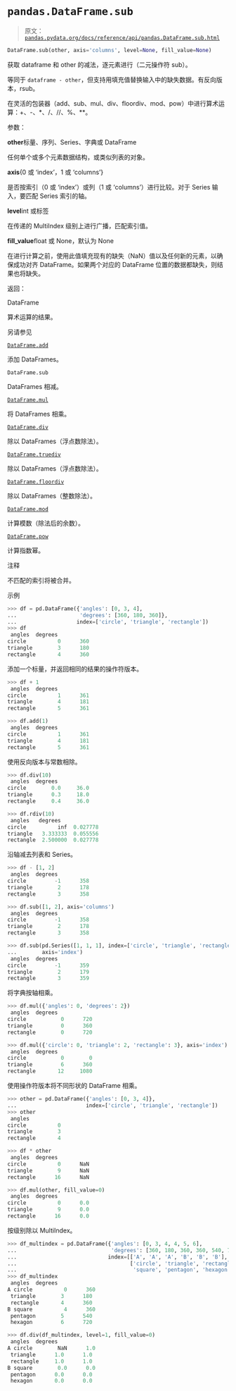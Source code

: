 # `pandas.DataFrame.sub`

> 原文：[`pandas.pydata.org/docs/reference/api/pandas.DataFrame.sub.html`](https://pandas.pydata.org/docs/reference/api/pandas.DataFrame.sub.html)

```py
DataFrame.sub(other, axis='columns', level=None, fill_value=None)
```

获取 dataframe 和 other 的减法，逐元素进行（二元操作符 sub）。

等同于 `dataframe - other`，但支持用填充值替换输入中的缺失数据。有反向版本，rsub。

在灵活的包装器（add、sub、mul、div、floordiv、mod、pow）中进行算术运算：+、-、*、/、//、%、**。

参数：

**other**标量、序列、Series、字典或 DataFrame

任何单个或多个元素数据结构，或类似列表的对象。

**axis**{0 或 ‘index’，1 或 ‘columns’}

是否按索引（0 或 ‘index’）或列（1 或 ‘columns’）进行比较。对于 Series 输入，要匹配 Series 索引的轴。

**level**int 或标签

在传递的 MultiIndex 级别上进行广播，匹配索引值。

**fill_value**float 或 None，默认为 None

在进行计算之前，使用此值填充现有的缺失（NaN）值以及任何新的元素，以确保成功对齐 DataFrame。如果两个对应的 DataFrame 位置的数据都缺失，则结果也将缺失。

返回：

DataFrame

算术运算的结果。

另请参见

[`DataFrame.add`](https://pandas.pydata.org/docs/reference/api/pandas.DataFrame.add.html#pandas.DataFrame.add "pandas.DataFrame.add")

添加 DataFrames。

`DataFrame.sub`

DataFrames 相减。

[`DataFrame.mul`](https://pandas.pydata.org/docs/reference/api/pandas.DataFrame.mul.html#pandas.DataFrame.mul "pandas.DataFrame.mul")

将 DataFrames 相乘。

[`DataFrame.div`](https://pandas.pydata.org/docs/reference/api/pandas.DataFrame.div.html#pandas.DataFrame.div "pandas.DataFrame.div")

除以 DataFrames（浮点数除法）。

[`DataFrame.truediv`](https://pandas.pydata.org/docs/reference/api/pandas.DataFrame.truediv.html#pandas.DataFrame.truediv "pandas.DataFrame.truediv")

除以 DataFrames（浮点数除法）。

[`DataFrame.floordiv`](https://pandas.pydata.org/docs/reference/api/pandas.DataFrame.floordiv.html#pandas.DataFrame.floordiv "pandas.DataFrame.floordiv")

除以 DataFrames（整数除法）。

[`DataFrame.mod`](https://pandas.pydata.org/docs/reference/api/pandas.DataFrame.mod.html#pandas.DataFrame.mod "pandas.DataFrame.mod")

计算模数（除法后的余数）。

[`DataFrame.pow`](https://pandas.pydata.org/docs/reference/api/pandas.DataFrame.pow.html#pandas.DataFrame.pow "pandas.DataFrame.pow")

计算指数幂。

注释

不匹配的索引将被合并。

示例

```py
>>> df = pd.DataFrame({'angles': [0, 3, 4],
...                    'degrees': [360, 180, 360]},
...                   index=['circle', 'triangle', 'rectangle'])
>>> df
 angles  degrees
circle          0      360
triangle        3      180
rectangle       4      360 
```

添加一个标量，并返回相同的结果的操作符版本。

```py
>>> df + 1
 angles  degrees
circle          1      361
triangle        4      181
rectangle       5      361 
```

```py
>>> df.add(1)
 angles  degrees
circle          1      361
triangle        4      181
rectangle       5      361 
```

使用反向版本与常数相除。

```py
>>> df.div(10)
 angles  degrees
circle        0.0     36.0
triangle      0.3     18.0
rectangle     0.4     36.0 
```

```py
>>> df.rdiv(10)
 angles   degrees
circle          inf  0.027778
triangle   3.333333  0.055556
rectangle  2.500000  0.027778 
```

沿轴减去列表和 Series。

```py
>>> df - [1, 2]
 angles  degrees
circle         -1      358
triangle        2      178
rectangle       3      358 
```

```py
>>> df.sub([1, 2], axis='columns')
 angles  degrees
circle         -1      358
triangle        2      178
rectangle       3      358 
```

```py
>>> df.sub(pd.Series([1, 1, 1], index=['circle', 'triangle', 'rectangle']),
...        axis='index')
 angles  degrees
circle         -1      359
triangle        2      179
rectangle       3      359 
```

将字典按轴相乘。

```py
>>> df.mul({'angles': 0, 'degrees': 2})
 angles  degrees
circle           0      720
triangle         0      360
rectangle        0      720 
```

```py
>>> df.mul({'circle': 0, 'triangle': 2, 'rectangle': 3}, axis='index')
 angles  degrees
circle           0        0
triangle         6      360
rectangle       12     1080 
```

使用操作符版本将不同形状的 DataFrame 相乘。

```py
>>> other = pd.DataFrame({'angles': [0, 3, 4]},
...                      index=['circle', 'triangle', 'rectangle'])
>>> other
 angles
circle          0
triangle        3
rectangle       4 
```

```py
>>> df * other
 angles  degrees
circle          0      NaN
triangle        9      NaN
rectangle      16      NaN 
```

```py
>>> df.mul(other, fill_value=0)
 angles  degrees
circle          0      0.0
triangle        9      0.0
rectangle      16      0.0 
```

按级别除以 MultiIndex。

```py
>>> df_multindex = pd.DataFrame({'angles': [0, 3, 4, 4, 5, 6],
...                              'degrees': [360, 180, 360, 360, 540, 720]},
...                             index=[['A', 'A', 'A', 'B', 'B', 'B'],
...                                    ['circle', 'triangle', 'rectangle',
...                                     'square', 'pentagon', 'hexagon']])
>>> df_multindex
 angles  degrees
A circle          0      360
 triangle        3      180
 rectangle       4      360
B square          4      360
 pentagon        5      540
 hexagon         6      720 
```

```py
>>> df.div(df_multindex, level=1, fill_value=0)
 angles  degrees
A circle        NaN      1.0
 triangle      1.0      1.0
 rectangle     1.0      1.0
B square        0.0      0.0
 pentagon      0.0      0.0
 hexagon       0.0      0.0 
```

